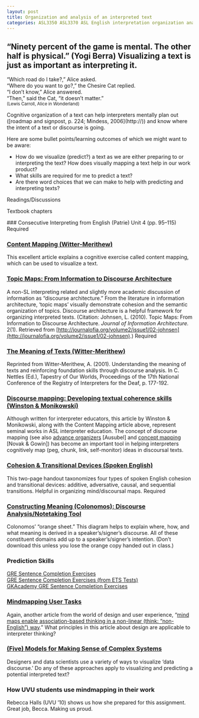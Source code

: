 ```yaml
---
layout: post
title: Organization and analysis of an interpreted text
categories: ASL3350 ASL3370 ASL English interpretation organization analysis
---
```


## “Ninety percent of the game is mental. The other half is physical.” (Yogi Berra) Visualizing a text is just as important as interpreting it.

<p class="lead">
“Which road do I take?,” Alice asked.<br>
“Where do you want to go?,” the Chesire Cat replied.<br>
“I don’t know,” Alice answered.<br>
“Then,” said the Cat, “it doesn’t matter.”<br>
<small>(Lewis Carroll, Alice in Wonderland)</small>
</p>

<p class="lead">
Cognitive organization of a text can help interpreters mentally plan out ([roadmap and signpost, p. 224; Mindess, 2006](http://)) and know where the intent of a text or discourse is going.
</p>

Here are some bullet points/learning outcomes of which we might want to be aware:
* How do we visualize (predict?) a text as we are either preparing to or interpreting the text? How does visually mapping a text help in our work product?
* What skills are required for me to predict a text?
* Are there word choices that we can make to help with predicting and interpreting texts?

Readings/Discussions

<p class="h4">Textbook chapters</p>
### Consecutive Interpreting from English (Patrie)
Unit 4 (pp. 95–115) <span class="badge badge-pill badge-danger">Required</span>

### [Content Mapping (Witter-Merithew)](http://www.unco.edu/doit/resources/publication_pdfs/Content%20Mapping.pdf)
This excellent article explains a cognitive exercise called content mapping, which can be used to visualize a text.

### [Topic Maps: From Information to Discourse Architecture](http://)
A non-SL interpreting related and slightly more academic discussion of information as “discourse architecture.” From the literature in information architecture, ‘topic maps’ visually demonstrate cohesion and the semantic organization of topics. Discourse architecture is a helpful framework for organizing interpreted texts. (Citation: Johnsen, L. (2010). Topic Maps: From Information to Discourse Architecture. *Journal of Information Architecture.* 2(1). Retrieved from [http://journalofia.org/volume2/issue1/02-johnsen](http://journalofia.org/volume2/issue1/02-johnsen).) <span class="badge badge-pill badge-danger">Required</span>

### [The Meaning of Texts (Witter-Merithew)](http://www.unco.edu/doit/resources/publication_pdfs/The%20Meaning%20of%20Texts.pdf)
Reprinted from Witter-Merithew, A. (2001). Understanding the meaning of texts and reinforcing foundation skills through discourse analysis. In C. Nettles (Ed.), Tapestry of Our Worlds, Proceedings of the 17th National Conference of the Registry of Interpreters for the Deaf, p. 177-192.

### [Discourse mapping: Developing textual coherence skills (Winston & Monikowski)](http://)
Although written for interpreter educators, this article by Winston & Monikowski, along with the Content Mapping article above, represent seminal works in ASL interpreter education. The concept of discourse mapping (see also [advance organizers](http://en.wikipedia.org/wiki/David_Ausubel) [Ausubel] and [concept mapping](http://en.wikipedia.org/wiki/Concept_map) [Novak & Gowin]) has become an important tool in helping interpreters cognitively map (peg, chunk, link, self-monitor) ideas in discoursal texts.

### [Cohesion & Transitional Devices (Spoken English)](http://)
This two-page handout taxonomizes four types of spoken English cohesion and transitional devices: additive, adversative, causal, and sequential transitions. Helpful in organizing mind/discoursal maps. <span class="badge badge-pill badge-danger">Required</span>

### [Constructing Meaning (Colonomos): Discourse Analysis/Notetaking Tool](http://)
Colonomos’ “orange sheet.” This diagram helps to explain where, how, and what meaning is derived in a speaker’s/signer’s discourse. All of these constituent domains add up to a speaker’s/signer’s intention. (Don’t download this unless you lose the orange copy handed out in class.)

### Prediction Skills
[GRE Sentence Completion Exercises](http://www.majortests.com/gre/sentence_completion.php)<br>
[GRE Sentence Completion Exercises (from ETS Tests)](https://www.ets.org/gre/revised_general/prepare/verbal_reasoning/text_completion/sample_questions)<br>
[GKAcademy GRE Sentence Completion Exercises](http://www.gkacademy.org/gre-text-completions/)

### [Mindmapping User Tasks](http://www.uxbooth.com/articles/stuck-in-the-details-mind-map-user-tasks)
Again, another article from the world of design and user experience, “[mind maps enable association-based thinking in a non-linear (think: “non-English”) way](http://www.uxbooth.com/articles/stuck-in-the-details-mind-map-user-tasks).” What principles in this article about design are applicable to interpreter thinking?

### [(Five) Models for Making Sense of Complex Systems](https://medium.com/@cwodtke/five-models-for-making-sense-of-complex-systems-134be897b6b3)
Designers and data scientists use a variety of ways to visualize ‘data discourse.’ Do any of these approaches apply to visualizing and predicting a potential interpreted text?

### How UVU students use mindmapping in their work
Rebecca Halls (UVU ’10) shows us how she prepared for this assignment. Great job, Becca. Making us proud.
